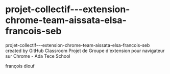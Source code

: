 # projet-collectif---extension-chrome-team-aissata-elsa-francois-seb
projet-collectif---extension-chrome-team-aissata-elsa-francois-seb created by GitHub Classroom
Projet de Groupe d'extension pour navigateur sur Chrome - Ada Tece School

françois diouf